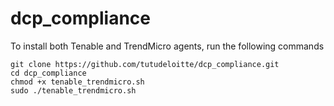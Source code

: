# dcp_compliance

To install both Tenable and TrendMicro agents, run the following commands 

~~~
git clone https://github.com/tutudeloitte/dcp_compliance.git
cd dcp_compliance
chmod +x tenable_trendmicro.sh
sudo ./tenable_trendmicro.sh
~~~
